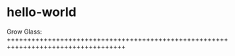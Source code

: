 # hello-world
Grow Glass:  
+++++++++++++++++++++++++++++++++++++++++++++++++++++++++++++++++++++++++++++++++++